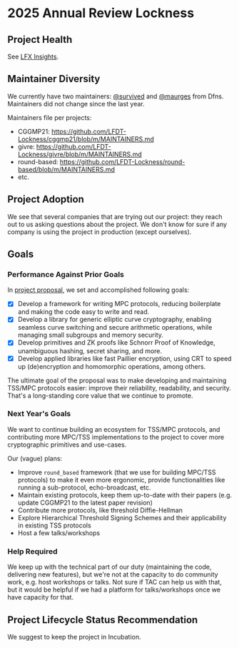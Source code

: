 [//]: # (SPDX-License-Identifier: CC-BY-4.0)

# 2025 Annual Review Lockness

## Project Health

See [LFX Insights](https://insights.linuxfoundation.org/project/lockness/repository/lfdt-lockness?timeRange=past365days).

## Maintainer Diversity

We currently have two maintainers: [@survived] and [@maurges] from Dfns. Maintainers did not change since the last year.

Maintainers file per projects:
* CGGMP21: https://github.com/LFDT-Lockness/cggmp21/blob/m/MAINTAINERS.md
* givre: https://github.com/LFDT-Lockness/givre/blob/m/MAINTAINERS.md
* round-based: https://github.com/LFDT-Lockness/round-based/blob/m/MAINTAINERS.md
* etc.

[@survived]: https://github.com/survived
[@maurges]: https://github.com/maurges

## Project Adoption

We see that several companies that are trying out our project: they reach out to us asking questions about the project. We don't know for sure if any company is using the project in production (except ourselves).

## Goals

### Performance Against Prior Goals

In [project proposal](https://github.com/LF-Decentralized-Trust/project-proposals/blob/gh-pages/proposals/incubation/xkey.md), we set and accomplished following goals:

- [x] Develop a framework for writing MPC protocols, reducing boilerplate and making the code easy to
  write and read.
- [x] Develop a library for generic elliptic curve cryptography, enabling seamless curve switching and
  secure arithmetic operations, while managing small subgroups and memory security.
- [x] Develop primitives and ZK proofs like Schnorr Proof of Knowledge, unambiguous hashing,
  secret sharing, and more.
- [x] Develop applied libraries like fast Paillier encryption, using CRT to speed up (de)encryption
  and homomorphic operations, among others.

The ultimate goal of the proposal was to make developing and maintaining TSS/MPC protocols 
easier: improve their reliability, readability, and security. That's a long-standing core
value that we continue to promote.

### Next Year's Goals

We want to continue building an ecosystem for TSS/MPC protocols, and contributing more MPC/TSS implementations to the project to cover
more cryptographic primitives and use-cases.

Our (vague) plans:
- Improve `round_based` framework (that we use for building MPC/TSS protocols) to make it even more ergonomic, provide functionalities
  like running a sub-protocol, echo-broadcast, etc.
- Maintain existing protocols, keep them up-to-date with their papers (e.g. update CGGMP21 to the latest paper revision)
- Contribute more protocols, like threshold Diffie-Hellman
- Explore Hierarchical Threshold Signing Schemes and their applicability in existing TSS protocols
- Host a few talks/workshops

### Help Required

We keep up with the technical part of our duty (maintaining the code, delivering new features), but we're not at the capacity to do community work, e.g. host workshops or talks. Not sure if TAC can help us with that, but it would be helpful if we had a platform for talks/workshops once we have capacity for that.

## Project Lifecycle Status Recommendation

We suggest to keep the project in Incubation.
